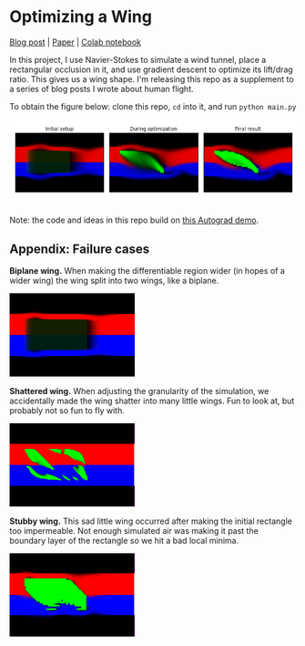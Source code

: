 # Optimizing a Wing

[Blog post](https://greydanus.github.io/2020/10/14/optimizing-a-wing/) | [Paper](https://bit.ly/3j3Wcu4) | [Colab notebook](https://colab.research.google.com/drive/1RTsSyr7B3THKVGp_44Oyh7rxBriOHzJ7)

In this project, I use Navier-Stokes to simulate a wind tunnel, place a rectangular occlusion in it, and use gradient descent to optimize its lift/drag ratio. This gives us a wing shape. I'm releasing this repo as a supplement to a series of blog posts I wrote about human flight.

To obtain the figure below: clone this repo, `cd` into it, and run `python main.py `

![optimize_wing.png](./static/optimize_wing.png)

Note: the code and ideas in this repo build on [this Autograd demo](https://github.com/HIPS/autograd/blob/master/examples/fluidsim/wing.png).


## Appendix: Failure cases

**Biplane wing.** When making the differentiable region wider (in hopes of a wider wing) the wing split into two wings, like a biplane.

![biplane.gif](./static/biplane.gif)

**Shattered wing.** When adjusting the granularity of the simulation, we accidentally made the wing shatter into many little wings. Fun to look at, but probably not so fun to fly with.

![shatter.gif](./static/shatter.gif)

**Stubby wing.** This sad little wing occurred after making the initial rectangle too impermeable. Not enough simulated air was making it past the boundary layer of the rectangle so we hit a bad local minima.

![stubby.gif](./static/stubby.gif)
